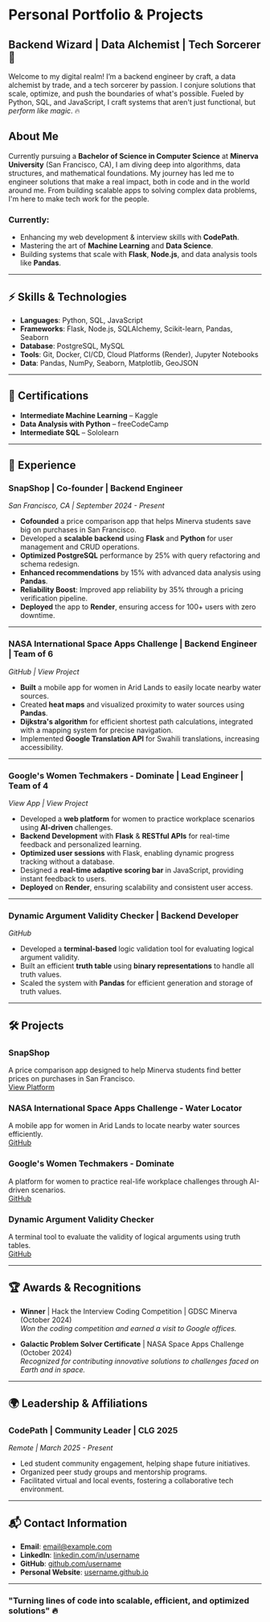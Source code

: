 # Personal Portfolio & Projects

## Backend Wizard | Data Alchemist | Tech Sorcerer 🔮
Welcome to my digital realm! I’m a backend engineer by craft, a data alchemist by trade, and a tech sorcerer by passion. I conjure solutions that scale, optimize, and push the boundaries of what's possible. Fueled by Python, SQL, and JavaScript, I craft systems that aren't just functional, but *perform like magic*. 🔥

## About Me
Currently pursuing a **Bachelor of Science in Computer Science** at **Minerva University** (San Francisco, CA), I am diving deep into algorithms, data structures, and mathematical foundations. My journey has led me to engineer solutions that make a real impact, both in code and in the world around me. From building scalable apps to solving complex data problems, I'm here to make tech work for the people.

### **Currently**:
- Enhancing my web development & interview skills with **CodePath**.
- Mastering the art of **Machine Learning** and **Data Science**.
- Building systems that scale with **Flask**, **Node.js**, and data analysis tools like **Pandas**.

---

## ⚡ Skills & Technologies

- **Languages**: Python, SQL, JavaScript
- **Frameworks**: Flask, Node.js, SQLAlchemy, Scikit-learn, Pandas, Seaborn
- **Database**: PostgreSQL, MySQL
- **Tools**: Git, Docker, CI/CD, Cloud Platforms (Render), Jupyter Notebooks
- **Data**: Pandas, NumPy, Seaborn, Matplotlib, GeoJSON

---

## 🏅 Certifications

- **Intermediate Machine Learning** – Kaggle
- **Data Analysis with Python** – freeCodeCamp
- **Intermediate SQL** – Sololearn

---

## 🚀 Experience

### **SnapShop** | Co-founder | Backend Engineer  
*San Francisco, CA | September 2024 - Present*

- **Cofounded** a price comparison app that helps Minerva students save big on purchases in San Francisco. 
- Developed a **scalable backend** using **Flask** and **Python** for user management and CRUD operations.
- **Optimized PostgreSQL** performance by 25% with query refactoring and schema redesign.
- **Enhanced recommendations** by 15% with advanced data analysis using **Pandas**.
- **Reliability Boost**: Improved app reliability by 35% through a pricing verification pipeline.
- **Deployed** the app to **Render**, ensuring access for 100+ users with zero downtime.

---

### **NASA International Space Apps Challenge** | Backend Engineer | Team of 6  
*GitHub | View Project*

- **Built** a mobile app for women in Arid Lands to easily locate nearby water sources.
- Created **heat maps** and visualized proximity to water sources using **Pandas**.
- **Dijkstra's algorithm** for efficient shortest path calculations, integrated with a mapping system for precise navigation.
- Implemented **Google Translation API** for Swahili translations, increasing accessibility.

---

### **Google's Women Techmakers - Dominate** | Lead Engineer | Team of 4  
*View App | View Project*

- Developed a **web platform** for women to practice workplace scenarios using **AI-driven** challenges.
- **Backend Development** with **Flask** & **RESTful APIs** for real-time feedback and personalized learning.
- **Optimized user sessions** with Flask, enabling dynamic progress tracking without a database.
- Designed a **real-time adaptive scoring bar** in JavaScript, providing instant feedback to users.
- **Deployed** on **Render**, ensuring scalability and consistent user access.

---

### **Dynamic Argument Validity Checker** | Backend Developer  
*GitHub*

- Developed a **terminal-based** logic validation tool for evaluating logical argument validity.
- Built an efficient **truth table** using **binary representations** to handle all truth values.
- Scaled the system with **Pandas** for efficient generation and storage of truth values.

---

## 🛠️ Projects

### **SnapShop**
A price comparison app designed to help Minerva students find better prices on purchases in San Francisco.  
[View Platform](https://applicationalee.onrender.com/)

### **NASA International Space Apps Challenge - Water Locator**
A mobile app for women in Arid Lands to locate nearby water sources efficiently.  
[GitHub](https://github.com/mayur65/water-locater)

### **Google's Women Techmakers - Dominate**
A platform for women to practice real-life workplace challenges through AI-driven scenarios.  
[GitHub](https://github.com/markkamuya/sheleads)

### **Dynamic Argument Validity Checker**
A terminal tool to evaluate the validity of logical arguments using truth tables.  
[GitHub](https://github.com/markkamuya/Logic-Validator)

---

## 🏆 Awards & Recognitions

- **Winner** | Hack the Interview Coding Competition | GDSC Minerva (October 2024)  
  *Won the coding competition and earned a visit to Google offices.*

- **Galactic Problem Solver Certificate** | NASA Space Apps Challenge (October 2024)  
  *Recognized for contributing innovative solutions to challenges faced on Earth and in space.*

---

## 🌍 Leadership & Affiliations

### **CodePath** | Community Leader | CLG 2025  
*Remote | March 2025 - Present*

- Led student community engagement, helping shape future initiatives.
- Organized peer study groups and mentorship programs.
- Facilitated virtual and local events, fostering a collaborative tech environment.

---

## 📬 Contact Information

- **Email**: [email@example.com](mark.kamuya@uni.minerva.edu)
- **LinkedIn**: [linkedin.com/in/username](http://www.linkedin.com/in/mark-kamuya-4174b2266)
- **GitHub**: [github.com/username](https://github.com/markkamuya)
- **Personal Website**: [username.github.io](https://myportfolio-one-brown-83.vercel.app/)

---

### "Turning lines of code into scalable, efficient, and optimized solutions" 🔥
